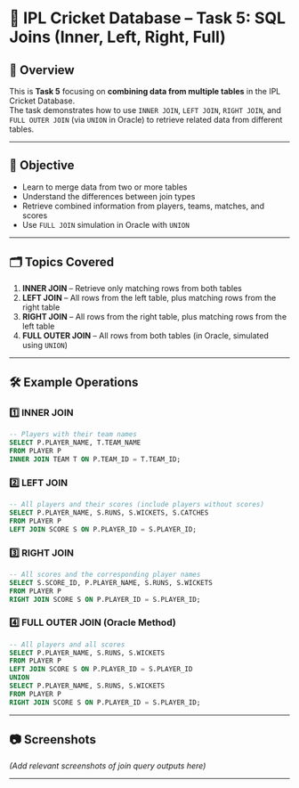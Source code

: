 # 🏏 IPL Cricket Database – Task 5: SQL Joins (Inner, Left, Right, Full)

## 📌 Overview
This is **Task 5** focusing on **combining data from multiple tables** in the IPL Cricket Database.  
The task demonstrates how to use `INNER JOIN`, `LEFT JOIN`, `RIGHT JOIN`, and `FULL OUTER JOIN` (via `UNION` in Oracle) to retrieve related data from different tables.

---

## 🎯 Objective
- Learn to merge data from two or more tables  
- Understand the differences between join types  
- Retrieve combined information from players, teams, matches, and scores  
- Use `FULL JOIN` simulation in Oracle with `UNION`  

---

## 🗂 Topics Covered
1. **INNER JOIN** – Retrieve only matching rows from both tables  
2. **LEFT JOIN** – All rows from the left table, plus matching rows from the right table  
3. **RIGHT JOIN** – All rows from the right table, plus matching rows from the left table  
4. **FULL OUTER JOIN** – All rows from both tables (in Oracle, simulated using `UNION`)  

---

## 🛠 Example Operations

### 1️⃣ INNER JOIN
```sql
-- Players with their team names
SELECT P.PLAYER_NAME, T.TEAM_NAME
FROM PLAYER P
INNER JOIN TEAM T ON P.TEAM_ID = T.TEAM_ID;
```

### 2️⃣ LEFT JOIN
```sql
-- All players and their scores (include players without scores)
SELECT P.PLAYER_NAME, S.RUNS, S.WICKETS, S.CATCHES
FROM PLAYER P
LEFT JOIN SCORE S ON P.PLAYER_ID = S.PLAYER_ID;
```

### 3️⃣ RIGHT JOIN
```sql
-- All scores and the corresponding player names
SELECT S.SCORE_ID, P.PLAYER_NAME, S.RUNS, S.WICKETS
FROM PLAYER P
RIGHT JOIN SCORE S ON P.PLAYER_ID = S.PLAYER_ID;
```

### 4️⃣ FULL OUTER JOIN (Oracle Method)
```sql
-- All players and all scores
SELECT P.PLAYER_NAME, S.RUNS, S.WICKETS
FROM PLAYER P
LEFT JOIN SCORE S ON P.PLAYER_ID = S.PLAYER_ID
UNION
SELECT P.PLAYER_NAME, S.RUNS, S.WICKETS
FROM PLAYER P
RIGHT JOIN SCORE S ON P.PLAYER_ID = S.PLAYER_ID;
```

---

## 📷 Screenshots
*(Add relevant screenshots of join query outputs here)*  

---
